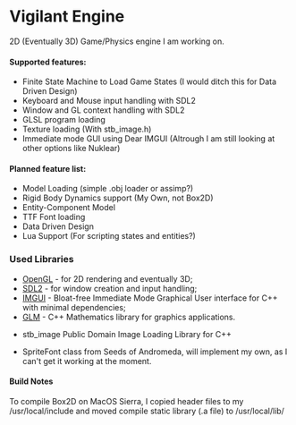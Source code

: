 # Vigilant Engine

2D (Eventually 3D) Game/Physics engine I am working on.

#### Supported features:

 * Finite State Machine to Load Game States (I would ditch this for Data Driven Design)
 * Keyboard and Mouse input handling with SDL2
 * Window and GL context handling with SDL2
 * GLSL program loading
 * Texture loading (With stb_image.h)
 * Immediate mode GUI using Dear IMGUI (Altrough I am still looking at other options like Nuklear)

#### Planned feature list:

 * Model Loading (simple .obj loader or assimp?)
 * Rigid Body Dynamics support (My Own, not Box2D)
 * Entity-Component Model
 * TTF Font loading
 * Data Driven Design
 * Lua Support (For scripting states and entities?)


### Used Libraries

 * [OpenGL](https://www.opengl.org) - for 2D rendering and eventually 3D;
 * [SDL2](https://www.libsdl.org/) - for window creation and input handling;
 * [IMGUI](https://github.com/ocornut/imgui) - Bloat-free Immediate Mode Graphical User interface for C++ with minimal dependencies;
 * [GLM](https://glm.g-truc.net/0.9.8/index.html) - C++ Mathematics library for graphics applications.
 + stb_image Public Domain Image Loading Library for C++
 * SpriteFont class from Seeds of Andromeda, will implement my own, as I can't get it working at the moment.

 #### Build Notes

 To compile Box2D on MacOS Sierra, I copied header files to my /usr/local/include and moved compile static library (.a file) to /usr/local/lib/
